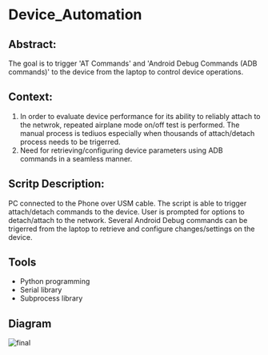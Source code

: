 # Device_Automation

## Abstract:
The goal is to trigger 'AT Commands' and 'Android Debug Commands (ADB commands)' to the device from the laptop to control device operations.

## Context:
1. In order to evaluate device performance for its ability to reliably attach to the netwrok, repeated airplane mode on/off test is performed.
The manual process is tediuos especially when thousands of attach/detach process needs to be trigerred.
2. Need for retrieving/configuring device parameters using ADB commands in a seamless manner. 

## Scritp Description:
PC connected to the Phone over USM cable.
The script is able to trigger attach/detach commands to the device. User is prompted for options to detach/attach to the network.
Several Android Debug commands can be trigerred from the laptop to retrieve and configure changes/settings on the device.


## Tools
- Python programming
- Serial library 
- Subprocess library

## Diagram

![final](https://user-images.githubusercontent.com/77254370/105671825-2f81ae80-5e98-11eb-8cb6-4c6583d75702.JPG)
